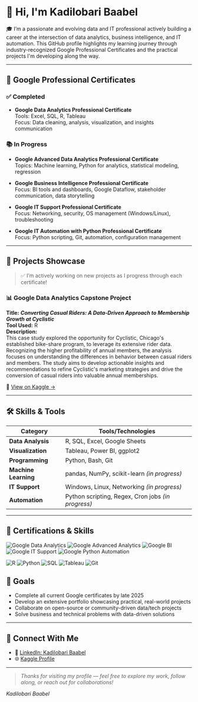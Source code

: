 
# 👋 Hi, I'm Kadilobari Baabel

🎓 I’m a passionate and evolving data and IT professional actively building a career at the intersection of data analytics, business intelligence, and IT automation. This GitHub profile highlights my learning journey through industry-recognized Google Professional Certificates and the practical projects I'm developing along the way.

---

## 📘 Google Professional Certificates

### ✅ Completed
- **Google Data Analytics Professional Certificate**  
  Tools: Excel, SQL, R, Tableau  
  Focus: Data cleaning, analysis, visualization, and insights communication

### 📚 In Progress
- **Google Advanced Data Analytics Professional Certificate**  
  Topics: Machine learning, Python for analytics, statistical modeling, regression

- **Google Business Intelligence Professional Certificate**  
  Focus: BI tools and dashboards, Google Dataflow, stakeholder communication, data storytelling

- **Google IT Support Professional Certificate**  
  Focus: Networking, security, OS management (Windows/Linux), troubleshooting

- **Google IT Automation with Python Professional Certificate**  
  Focus: Python scripting, Git, automation, configuration management

---

## 🚀 Projects Showcase

> ✅ I’m actively working on new projects as I progress through each certificate!

### 📊 Google Data Analytics Capstone Project  
**Title:** ***Converting Casual Riders: A Data-Driven Approach to Membership Growth at Cyclistic***  
**Tool Used:** R  
**Description:**  
This case study explored the opportunity for Cyclistic, Chicago's established bike-share program, to leverage its extensive rider data. Recognizing the higher profitability of annual members, the analysis focuses on understanding the differences in behavior between casual riders and members. The study aims to develop actionable insights and recommendations to refine Cyclistic's marketing strategies and drive the conversion of casual riders into valuable annual memberships.

🔗 [View on Kaggle →](https://www.kaggle.com/code/kadilobaribaabel/my-google-data-analytics-capstone-project)

---

## 🛠️ Skills & Tools

| Category             | Tools/Technologies                                         |
|----------------------|------------------------------------------------------------|
| **Data Analysis**     | R, SQL, Excel, Google Sheets                               |
| **Visualization**     | Tableau, Power BI, ggplot2                            |
| **Programming**       | Python, Bash, Git                                          |
| **Machine Learning**  | pandas, NumPy, scikit-learn *(in progress)*                |
| **IT Support**        | Windows, Linux, Networking *(in progress)*                |
| **Automation**        | Python scripting, Regex, Cron jobs *(in progress)*        |

---
## 🧾 Certifications & Skills

![Google Data Analytics](https://img.shields.io/badge/Google-Data%20Analytics-blue?logo=google)
![Google Advanced Analytics](https://img.shields.io/badge/Google-Advanced%20Analytics-informational?logo=google)
![Google BI](https://img.shields.io/badge/Google-Business%20Intelligence-yellow?logo=google)
![Google IT Support](https://img.shields.io/badge/Google-IT%20Support-blue?logo=google)
![Google Python Automation](https://img.shields.io/badge/Google-Python%20Automation-green?logo=google)

![R](https://img.shields.io/badge/R-Programming-276DC3?logo=r)
![Python](https://img.shields.io/badge/Python-Data%20Science-3776AB?logo=python)
![SQL](https://img.shields.io/badge/SQL-Data%20Querying-orange?logo=mysql)
![Tableau](https://img.shields.io/badge/Tableau-Visualization-E97627?logo=tableau)
![Git](https://img.shields.io/badge/Git-Version%20Control-F05032?logo=git)


## 🎯 Goals

- Complete all current Google certificates by late 2025  
- Develop an extensive portfolio showcasing practical, real-world projects  
- Collaborate on open-source or community-driven data/tech projects  
- Solve business and technical problems with data-driven solutions

---

## 🤝 Connect With Me

- 💼 [LinkedIn: Kadilobari Baabel](https://www.linkedin.com/in/kadilobari-baabel)
- 🌐 [Kaggle Profile](https://www.kaggle.com/kadilobaribaabel)

---

> *Thanks for visiting my profile — feel free to explore my work, follow along, or reach out for collaborations!*

*Kadilobari Baabel*
